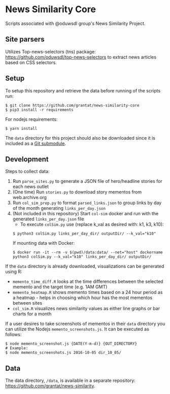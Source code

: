 # News Similarity Core

Scripts associated with @oduwsdl group's News Similarity Project.

## Site parsers

Utilizes Top-news-selectors (tns) package: https://github.com/oduwsdl/top-news-selectors to extract news articles based on CSS selectors.

## Setup

To setup this repository and retrieve the data before running of the scripts run:

```shell
$ git clone https://github.com/grantat/news-similarity-core
$ pip3 install -r requirements
```

For nodejs requirements:

```shell
$ yarn install
```

The `data` directory for this project should also be downloaded since it is included as a [Git submodule](https://git-scm.com/book/en/v2/Git-Tools-Submodules).

## Development

Steps to collect data:

1. Run `parse_sites.py` to generate a JSON file of hero/headline stories for each news outlet
2. (One time) Run `stories.py` to download story mementos from web.archive.org
3. Run `col_sim_prep.py` to format `parsed_links.json` to group links by day of the month generating `links_per_day.json`
4. (Not included in this repository) Start `col-sim` docker and run with the generated `links_per_day.json` file
    - To execute `colSim.py` use (replace k_val as desired with: k1, k3, k10):
    ```shell
    $ python3 colSim.py links_per_day_dir/ outputDir/ --k_val="k10"
    ```
    If mounting data with Docker:
    ```shell
    $ docker run -it --rm -v $(pwd)/data:data/ --net="host" dockername python3 colSim.py --k_val="k10" links_per_day_dir/ outputDir/
    ```

If the `data` directory is already downloaded, visualizations can be generated using R:
- `memento_time_diff.R` looks at the time differences between the selected memento and the target time (e.g. 1AM GMT)
- `memento_heatmap.R` shows memento times based on a 24 hour period as a heatmap - helps in choosing which hour has the most mementos between sites
- `col_sim.R` visualizes news similarity values as either line graphs or bar charts for a month

If a user desires to take screenshots of mementos in their `data` directory you can utilize the Nodejs `memento_screenshots.js`.
It can be executed as follows:

```shell
$ node memento_screenshot.js {DATE(Y-m-d)} {OUT_DIRECTORY}
# Example:
$ node memento_screenshots.js 2016-10-05 dir_10_05/
```

## Data

The data directory, `/data`, is available in a separate repository: https://github.com/grantat/news-similarity.
